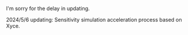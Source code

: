 I'm sorry for the delay in updating.

2024/5/6 updating: Sensitivity simulation acceleration process based on Xyce.
